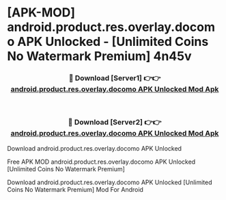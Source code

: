 # [APK-MOD] android.product.res.overlay.docomo APK Unlocked - [Unlimited Coins No Watermark Premium] 4n45v



<div align="center">
<h3>🔴 Download [Server1] 👉👉 <a href="https://momento.my/?title=android.product.res.overlay.docomo_APK_Unlocked">android.product.res.overlay.docomo APK Unlocked Mod Apk</a></h3><br>

<h3>🔴 Download [Server2] 👉👉 <a href="https://momento.my/?title=android.product.res.overlay.docomo_APK_Unlocked">android.product.res.overlay.docomo APK Unlocked Mod Apk</a></h3>
</div>



Download android.product.res.overlay.docomo APK Unlocked 

Free APK MOD android.product.res.overlay.docomo APK Unlocked [Unlimited Coins No Watermark Premium]

Download android.product.res.overlay.docomo APK Unlocked [Unlimited Coins No Watermark Premium] Mod For Android
